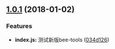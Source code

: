 <a name="1.0.1"></a>
## [1.0.1](https://github.com/HuYuee/bee-test/compare/034d126...v1.0.1) (2018-01-02)


### Features

* **index.js:** 测试新版bee-tools ([034d126](https://github.com/HuYuee/bee-test/commit/034d126))



